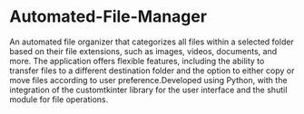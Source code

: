 # Automated-File-Manager

An automated file organizer that categorizes all files within a selected folder based on their file extensions, such as images, videos, documents, and more. The application offers flexible features, including the ability to transfer files to a different destination folder and the option to either copy or move files according to user preference.Developed using Python, with the integration of the customtkinter library for the user interface and the shutil module for file operations.
